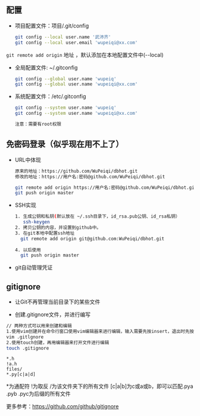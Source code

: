 ## 配置

- 项目配置文件：项目/.git/config

  ```bash
  git config --local user.name '武沛齐'
  git config --local user.email 'wupeiqi@xx.com'
  ```

`git remote add origin` 地址 ，默认添加在本地配置文件中(--local)

- 全局配置文件:  ~/.gitconfig

  ```bash
  git config --global user.name 'wupeiq'
  git config --global user.name 'wupeiqi@xx.com'
  ```

- 系统配置文件：/etc/.gitconfig

  ```bash
  git config --system user.name 'wupeiq'
  git config --system user.name 'wupeiqi@xx.com'
  
  注意：需要有root权限
  ```

## 免密码登录（似乎现在用不上了）

- URL中体现

  ```bash
  原来的地址：https://github.com/WuPeiqi/dbhot.git
  修改的地址：https://用户名:密码@github.com/WuPeiqi/dbhot.git
  
  git remote add origin https://用户名:密码@github.com/WuPeiqi/dbhot.git
  git push origin master 
  ```

- SSH实现

  ```bash
  1. 生成公钥和私钥(默认放在 ~/.ssh目录下，id_rsa.pub公钥、id_rsa私钥）
     ssh-keygen
  2. 拷贝公钥的内容，并设置到github中。
  3. 在git本地中配置ssh地址
  	git remote add origin git@github.com:WuPeiqi/dbhot.git
  	
  4. 以后使用
  	git push origin master 
  ```

- git自动管理凭证

## gitignore

- 让Git不再管理当前目录下的某些文件

- 创建.gitignore文件，并进行编写

```bash
// 两种方式可以用来创建和编辑
1.使用vim创建并在命令行窗口使用vim编辑器来进行编辑，输入需要先按insert，退出时先按ESC再输入两个大写的Z
vim .gitlgnore
2.使用touch创建，再用编辑器来打开文件进行编辑
touch .gitignore
```

```text
*.h
!a.h
files/
*.py[c|a|d]
```

\*为通配符
!为取反
/为该文件夹下的所有文件
\[c|a|b\]为c或a或b，即可以匹配.pya .pyb .pyc为后缀的所有文件

更多参考：<https://github.com/github/gitignore>